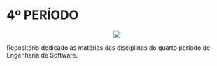 # 4º PERÍODO

<p align="center">
<img src="http://img.shields.io/static/v1?label=STATUS&message=EM%20DESENVOLVIMENTO&color=GREEN&style=for-the-badge"/>
</p>

Repositório dedicado às matérias das disciplinas do quarto período de Engenharia de Software.